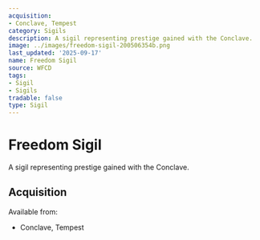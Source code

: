 ```yaml
---
acquisition:
- Conclave, Tempest
category: Sigils
description: A sigil representing prestige gained with the Conclave.
image: ../images/freedom-sigil-200506354b.png
last_updated: '2025-09-17'
name: Freedom Sigil
source: WFCD
tags:
- Sigil
- Sigils
tradable: false
type: Sigil
---
```


# Freedom Sigil

A sigil representing prestige gained with the Conclave.

## Acquisition

Available from:
- Conclave, Tempest

